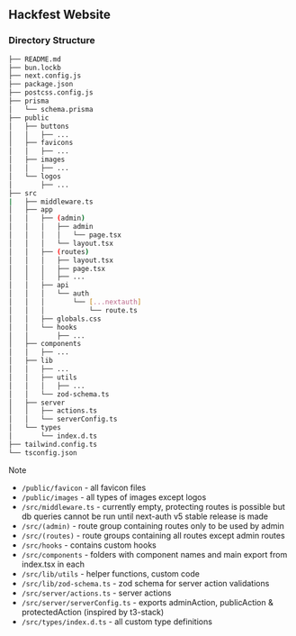 ## Hackfest Website

### Directory Structure

```bash
├── README.md
├── bun.lockb
├── next.config.js
├── package.json
├── postcss.config.js
├── prisma
│   └── schema.prisma
├── public
│   ├── buttons
│   │   ├── ...
│   ├── favicons
│   │   ├── ...
│   ├── images
│   │   ├── ...
│   └── logos
│       ├── ...
├── src
|   ├── middleware.ts
│   ├── app
│   │   ├── (admin)
│   │   │   ├── admin
│   │   │   │   └── page.tsx
│   │   │   └── layout.tsx
│   │   ├── (routes)
│   │   │   ├── layout.tsx
│   │   │   ├── page.tsx
│   │   │   ├── ...
│   │   ├── api
│   │   │   └── auth
│   │   │       └── [...nextauth]
│   │   │           └── route.ts
│   │   ├── globals.css
│   │   └── hooks
│   │       ├── ...
│   ├── components
│   │   ├── ...
│   ├── lib
│   │   ├── ...
│   │   ├── utils
│   │   │   ├── ...
│   │   └── zod-schema.ts
│   ├── server
│   │   ├── actions.ts
│   │   └── serverConfig.ts
│   └── types
│       └── index.d.ts
├── tailwind.config.ts
└── tsconfig.json
```

> [!NOTE]
>
> - `/public/favicon` - all favicon files
> - `/public/images` - all types of images except logos
> - `/src/middleware.ts` - currently empty, protecting routes is possible but db queries cannot be run until next-auth v5 stable release is made
> - `/src/(admin)` - route group containing routes only to be used by admin
> - `/src/(routes)` - route groups containing all routes except admin routes
> - `/src/hooks` - contains custom hooks
> - `/src/components` - folders with component names and main export from index.tsx in each
> - `/src/lib/utils` - helper functions, custom code
> - `/src/lib/zod-schema.ts` - zod schema for server action validations
> - `/src/server/actions.ts` - server actions
> - `/src/server/serverConfig.ts` - exports adminAction, publicAction & protectedAction (inspired by t3-stack)
> - `/src/types/index.d.ts` - all custom type definitions
